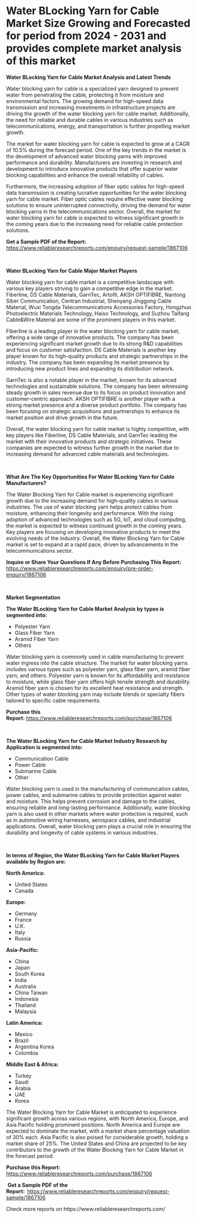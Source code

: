 <p><h1>Water BLocking Yarn for Cable Market Size Growing and Forecasted for period from 2024 - 2031 and provides complete market analysis of this market</h1></p><p><strong>Water BLocking Yarn for Cable Market Analysis and Latest Trends</strong></p>
<p><p>Water blocking yarn for cable is a specialized yarn designed to prevent water from penetrating the cable, protecting it from moisture and environmental factors. The growing demand for high-speed data transmission and increasing investments in infrastructure projects are driving the growth of the water blocking yarn for cable market. Additionally, the need for reliable and durable cables in various industries such as telecommunications, energy, and transportation is further propelling market growth.</p><p>The market for water blocking yarn for cable is expected to grow at a CAGR of 10.5% during the forecast period. One of the key trends in the market is the development of advanced water blocking yarns with improved performance and durability. Manufacturers are investing in research and development to introduce innovative products that offer superior water blocking capabilities and enhance the overall reliability of cables.</p><p>Furthermore, the increasing adoption of fiber optic cables for high-speed data transmission is creating lucrative opportunities for the water blocking yarn for cable market. Fiber optic cables require effective water blocking solutions to ensure uninterrupted connectivity, driving the demand for water blocking yarns in the telecommunications sector. Overall, the market for water blocking yarn for cable is expected to witness significant growth in the coming years due to the increasing need for reliable cable protection solutions.</p></p>
<p><strong>Get a Sample PDF of the Report:&nbsp;</strong> <a href="https://www.reliableresearchreports.com/enquiry/request-sample/1867106">https://www.reliableresearchreports.com/enquiry/request-sample/1867106</a></p>
<p>&nbsp;</p>
<p><strong>Water BLocking Yarn for Cable Major Market Players</strong></p>
<p><p>Water blocking yarn for cable market is a competitive landscape with various key players striving to gain a competitive edge in the market. Fiberline, DS Cable Materials, GarnTec, Artofil, AKSH OPTIFIBRE, Nantong Siber Communication, Centran Industrial, Shenyang Jinggong Cable Material, Wuxi Tongda Telecommunications Accessories Factory, Hongzhuo Photoelectric Materials Technology, Haiso Technology, and Suzhou Taifang Cable&Wire Material are some of the prominent players in this market.</p><p>Fiberline is a leading player in the water blocking yarn for cable market, offering a wide range of innovative products. The company has been experiencing significant market growth due to its strong R&D capabilities and focus on customer satisfaction. DS Cable Materials is another key player known for its high-quality products and strategic partnerships in the industry. The company has been expanding its market presence by introducing new product lines and expanding its distribution network.</p><p>GarnTec is also a notable player in the market, known for its advanced technologies and sustainable solutions. The company has been witnessing steady growth in sales revenue due to its focus on product innovation and customer-centric approach. AKSH OPTIFIBRE is another player with a strong market presence and a diverse product portfolio. The company has been focusing on strategic acquisitions and partnerships to enhance its market position and drive growth in the future.</p><p>Overall, the water blocking yarn for cable market is highly competitive, with key players like Fiberline, DS Cable Materials, and GarnTec leading the market with their innovative products and strategic initiatives. These companies are expected to witness further growth in the market due to increasing demand for advanced cable materials and technologies.</p></p>
<p>&nbsp;</p>
<p><strong>What Are The Key Opportunities For Water BLocking Yarn for Cable Manufacturers?</strong></p>
<p><p>The Water Blocking Yarn for Cable market is experiencing significant growth due to the increasing demand for high-quality cables in various industries. The use of water blocking yarn helps protect cables from moisture, enhancing their longevity and performance. With the rising adoption of advanced technologies such as 5G, IoT, and cloud computing, the market is expected to witness continued growth in the coming years. Key players are focusing on developing innovative products to meet the evolving needs of the industry. Overall, the Water Blocking Yarn for Cable market is set to expand at a rapid pace, driven by advancements in the telecommunications sector.</p></p>
<p><strong>Inquire or Share Your Questions If Any Before Purchasing This Report:</strong> <a href="https://www.reliableresearchreports.com/enquiry/pre-order-enquiry/1867106">https://www.reliableresearchreports.com/enquiry/pre-order-enquiry/1867106</a></p>
<p>&nbsp;</p>
<p><strong>Market Segmentation</strong></p>
<p><strong>The Water BLocking Yarn for Cable Market Analysis by types is segmented into:</strong></p>
<p><ul><li>Polyester Yarn</li><li>Glass Fiber Yarn</li><li>Aramid Fiber Yarn</li><li>Others</li></ul></p>
<p><p>Water blocking yarn is commonly used in cable manufacturing to prevent water ingress into the cable structure. The market for water blocking yarns includes various types such as polyester yarn, glass fiber yarn, aramid fiber yarn, and others. Polyester yarn is known for its affordability and resistance to moisture, while glass fiber yarn offers high tensile strength and durability. Aramid fiber yarn is chosen for its excellent heat resistance and strength. Other types of water blocking yarn may include blends or specialty fibers tailored to specific cable requirements.</p></p>
<p><strong>Purchase this Report:&nbsp;</strong><a href="https://www.reliableresearchreports.com/purchase/1867106">https://www.reliableresearchreports.com/purchase/1867106</a></p>
<p>&nbsp;</p>
<p><strong>The Water BLocking Yarn for Cable Market Industry Research by Application is segmented into:</strong></p>
<p><ul><li>Communication Cable</li><li>Power Cable</li><li>Submarine Cable</li><li>Other</li></ul></p>
<p><p>Water blocking yarn is used in the manufacturing of communication cables, power cables, and submarine cables to provide protection against water and moisture. This helps prevent corrosion and damage to the cables, ensuring reliable and long-lasting performance. Additionally, water blocking yarn is also used in other markets where water protection is required, such as in automotive wiring harnesses, aerospace cables, and industrial applications. Overall, water blocking yarn plays a crucial role in ensuring the durability and longevity of cable systems in various industries.</p></p>
<p>&nbsp;</p>
<p><strong>In terms of Region, the Water BLocking Yarn for Cable Market Players available by Region are:</strong></p>
<p>
    <p> <strong> North America: </strong>
        <ul>
            <li>United States</li>
            <li>Canada</li>
        </ul>
        </p> 
    <p> <strong> Europe: </strong>
        <ul>
            <li>Germany</li>
            <li>France</li>
            <li>U.K.</li>
            <li>Italy</li>
            <li>Russia</li>
        </ul>
        </p> 
    <p> <strong> Asia-Pacific: </strong>
        <ul>
            <li>China</li>
            <li>Japan</li>
            <li>South Korea</li>
            <li>India</li>
            <li>Australia</li>
            <li>China Taiwan</li>
            <li>Indonesia</li>
            <li>Thailand</li>
            <li>Malaysia</li>
        </ul>
        </p> 
    <p> <strong> Latin America: </strong>
        <ul>
            <li>Mexico</li>
            <li>Brazil</li>
            <li>Argentina Korea</li>
            <li>Colombia</li>
        </ul>
        </p> 
    <p> <strong> Middle East & Africa: </strong>
        <ul>
            <li>Turkey</li>
            <li>Saudi</li>
            <li>Arabia</li>
            <li>UAE</li>
            <li>Korea</li>
        </ul>
    </p>
    </p>
<p><p>The Water Blocking Yarn for Cable Market is anticipated to experience significant growth across various regions, with North America, Europe, and Asia Pacific holding prominent positions. North America and Europe are expected to dominate the market, with a market share percentage valuation of 30% each. Asia Pacific is also poised for considerable growth, holding a market share of 25%. The United States and China are projected to be key contributors to the growth of the Water Blocking Yarn for Cable Market in the forecast period.</p></p>
<p><strong>Purchase this Report: </strong><a href="https://www.reliableresearchreports.com/purchase/1867106">https://www.reliableresearchreports.com/purchase/1867106</a></p>
<p>&nbsp;<strong>Get a Sample PDF of the Report:&nbsp;&nbsp;</strong><a href="https://www.reliableresearchreports.com/enquiry/request-sample/1867106">https://www.reliableresearchreports.com/enquiry/request-sample/1867106</a></p>
<p><strong></strong></p>
<p>Check more reports on https://www.reliableresearchreports.com/</p>